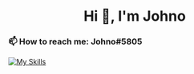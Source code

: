 <h1 align="center">Hi 👋, I'm Johno</h1>
<h3 align="left">📫 How to reach me: Johno#5805</h3>
<p align="left">
</p>

[![My Skills](https://skillicons.dev/icons?i=lua,html,css)](https://skillicons.dev)
